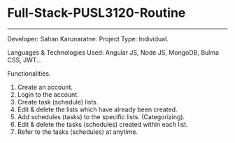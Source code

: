 # Full-Stack-PUSL3120-Routine
-----------------------------

Developer: Sahan Karunaratne. Project Type: Individual.

Languages & Technologies Used: Angular JS, Node JS, MongoDB, Bulma CSS, JWT...

Functionalities.

01. Create an account.
02. Login to the account.
03. Create task (schedule) lists.
04. Edit & delete the lists which have already been created.
05. Add schedules (tasks) to the specific lists. (Categorizing).
06. Edit & delete the tasks (schedules) created within each list.
07. Refer to the tasks (schedules) at anytime.

